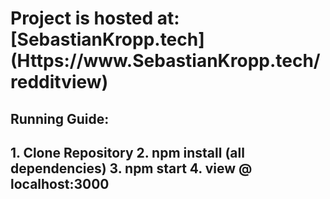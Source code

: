 <h1>Project is hosted at: [SebastianKropp.tech](Https://www.SebastianKropp.tech/redditview)</h1>

<h2>Running Guide:<h2>
1. Clone Repository
2. npm install (all dependencies)
3. npm start
4. view @ localhost:3000

